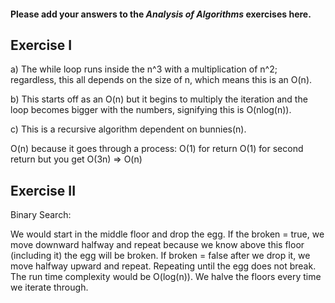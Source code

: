 #### Please add your answers to the ***Analysis of  Algorithms*** exercises here.

## Exercise I

a) The while loop runs inside the n^3 with a multiplication of n^2; regardless, this all depends on the size of n, which means this is an O(n).


b) This starts off as an O(n) but it begins to multiply the iteration and the loop becomes bigger with the numbers, signifying this is O(nlog(n)).


c) This is a recursive algorithm dependent on bunnies(n).

O(n) because it goes through a process:
    O(1) for return
    O(1) for second return
    but you get O(3n) => O(n)

## Exercise II

Binary Search:

We would start in the middle floor and drop the egg. If the broken = true, we move downward halfway and repeat because we know above this floor (including it) the egg will be broken. If broken = false after we drop it, we move halfway upward and repeat. Repeating until the egg does not break. The run time complexity would be O(log(n)). We halve the floors every time we iterate through.
